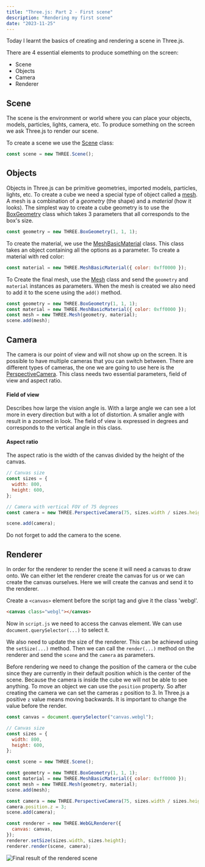 ```yaml
---
title: "Three.js: Part 2 - First scene"
description: "Rendering my first scene"
date: "2023-11-25"
---
```


Today I learnt the basics of creating and rendering a scene in Three.js.

There are 4 essential elements to produce something on the screen:

- Scene
- Objects
- Camera
- Renderer

## Scene

The scene is the environment or world where you can place your objects, models, particles, lights, camera, etc. To produce something on the screen we ask Three.js to render our scene.

To create a scene we use the [Scene](https://threejs.org/docs/index.html#api/en/scenes/Scene) class:

```js
const scene = new THREE.Scene();
```

## Objects

Objects in Three.js can be primitive geometries, imported models, particles, lights, etc. To create a cube we need a special type of object called a [mesh](https://threejs.org/docs/#api/en/objects/Mesh). A mesh is a combination of a _geometry_ (the shape) and a _material_ (how it looks). The simplest way to create a cube geometry is to use the [BoxGeometry](https://threejs.org/docs/index.html#api/en/geometries/BoxGeometry) class which takes 3 parameters that all corresponds to the box's size.

```js
const geometry = new THREE.BoxGeometry(1, 1, 1);
```

To create the material, we use the [MeshBasicMaterial](https://threejs.org/docs/index.html#api/en/materials/MeshBasicMaterial) class. This class takes an object containing all the options as a parameter. To create a material with red color:

```js
const material = new THREE.MeshBasicMaterial({ color: 0xff0000 });
```

To Create the final mesh, use the [Mesh](https://threejs.org/docs/index.html#api/en/objects/Mesh) class and send the `geometry` and `material` instances as parameters. When the mesh is created we also need to add it to the scene using the `add()` method.

```js
const geometry = new THREE.BoxGeometry(1, 1, 1);
const material = new THREE.MeshBasicMaterial({ color: 0xff0000 });
const mesh = new THREE.Mesh(geometry, material);
scene.add(mesh);
```

## Camera

The camera is our point of view and will not show up on the screen. It is possible to have multiple cameras that you can switch between. There are different types of cameras, the one we are going to use here is the [PerspectiveCamera](https://threejs.org/docs/index.html#api/en/cameras/PerspectiveCamera). This class needs two essential parameters, field of view and aspect ratio.

#### Field of view

Describes how large the vision angle is. With a large angle we can see a lot more in every direction but with a lot of distortion. A smaller angle with result in a zoomed in look. The field of view is expressed in degrees and corresponds to the vertical angle in this class.

#### Aspect ratio

The aspect ratio is the width of the canvas divided by the height of the canvas.

```js
// Canvas size
const sizes = {
  width: 800,
  height: 600,
};

// Camera with vertical FOV of 75 degrees
const camera = new THREE.PerspectiveCamera(75, sizes.width / sizes.height);

scene.add(camera);
```

Do not forget to add the camera to the scene.

## Renderer

In order for the renderer to render the scene it will need a canvas to draw onto. We can either let the renderer create the canvas for us or we can create the canvas ourselves. Here we will create the canvas and send it to the renderer.

Create a `<canvas>` element before the script tag and give it the class 'webgl'.

```html
<canvas class="webgl"></canvas>
```

Now in `script.js` we need to access the canvas element. We can use `document.querySelector(...)` to select it.

We also need to update the size of the renderer. This can be achieved using the `setSize(...)` method. Then we can call the `render(...)` method on the renderer and send the `scene` and the `camera` as parameters.

Before rendering we need to change the position of the camera or the cube since they are currently in their default position which is the center of the scene. Because the camera is inside the cube we will not be able to see anything. To move an object we can use the `position` property. So after creating the camera we can set the cameras `z` position to 3. In Three.js a positive `z` value means moving backwards. It is important to change the value before the render.

```js
const canvas = document.querySelector("canvas.webgl");

// Canvas size
const sizes = {
  width: 800,
  height: 600,
};

const scene = new THREE.Scene();

const geometry = new THREE.BoxGeometry(1, 1, 1);
const material = new THREE.MeshBasicMaterial({ color: 0xff0000 });
const mesh = new THREE.Mesh(geometry, material);
scene.add(mesh);

const camera = new THREE.PerspectiveCamera(75, sizes.width / sizes.height);
camera.position.z = 3;
scene.add(camera);

const renderer = new THREE.WebGLRenderer({
  canvas: canvas,
});
renderer.setSize(sizes.width, sizes.height);
renderer.render(scene, camera);
```

![Final result of the rendered scene](/media/first_render.png)
